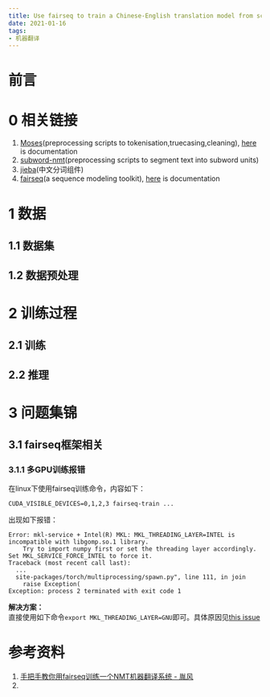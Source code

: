 ```yaml
---
title: Use fairseq to train a Chinese-English translation model from scratch
date: 2021-01-16
tags:
- 机器翻译
---
```

# 前言

# 0 相关链接
1. [Moses](https://github.com/moses-smt/mosesdecoder)(preprocessing scripts to tokenisation,truecasing,cleaning), [here](http://www.statmt.org/moses/?n=Moses.Baseline) is documentation
2. [subword-nmt](https://github.com/rsennrich/subword-nmt)(preprocessing scripts to segment text into subword units)
3. [jieba](https://github.com/fxsjy/jieba)(中文分词组件)
4. [fairseq](https://github.com/pytorch/fairseq)(a sequence modeling toolkit), [here](https://fairseq.readthedocs.io/en/latest/index.html#) is documentation

# 1 数据
## 1.1 数据集
## 1.2 数据预处理

# 2 训练过程
## 2.1 训练
## 2.2 推理

# 3 问题集锦
## 3.1 fairseq框架相关
### 3.1.1 多GPU训练报错
在linux下使用fairseq训练命令，内容如下：
```
CUDA_VISIBLE_DEVICES=0,1,2,3 fairseq-train ...
```
出现如下报错：
```
Error: mkl-service + Intel(R) MKL: MKL_THREADING_LAYER=INTEL is incompatible with libgomp.so.1 library.
	Try to import numpy first or set the threading layer accordingly. Set MKL_SERVICE_FORCE_INTEL to force it.
Traceback (most recent call last):
  ...
  site-packages/torch/multiprocessing/spawn.py", line 111, in join
    raise Exception(
Exception: process 2 terminated with exit code 1
```

**解决方案：**  
直接使用如下命令```export MKL_THREADING_LAYER=GNU```即可。具体原因见[this issue](https://github.com/pytorch/pytorch/issues/37377)

# 参考资料
1. [手把手教你用fairseq训练一个NMT机器翻译系统 - 胤风
](https://blog.csdn.net/moreaction_/article/details/107252080)
2. 